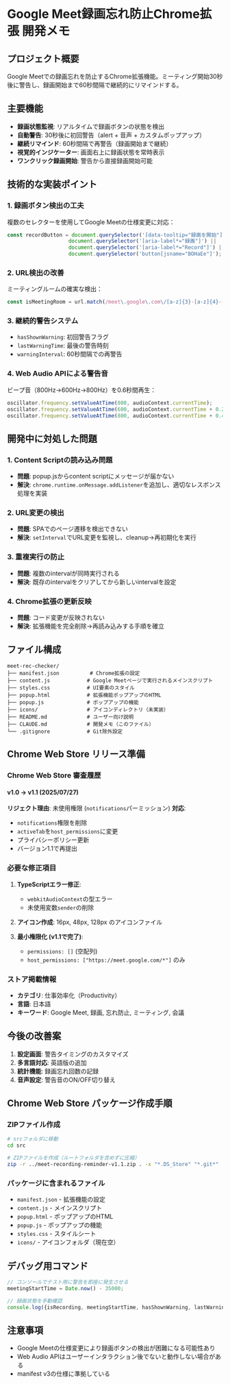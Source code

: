 # Google Meet録画忘れ防止Chrome拡張 開発メモ

## プロジェクト概要
Google Meetでの録画忘れを防止するChrome拡張機能。ミーティング開始30秒後に警告し、録画開始まで60秒間隔で継続的にリマインドする。

## 主要機能
- **録画状態監視**: リアルタイムで録画ボタンの状態を検出
- **自動警告**: 30秒後に初回警告（alert + 音声 + カスタムポップアップ）
- **継続リマインド**: 60秒間隔で再警告（録画開始まで継続）
- **視覚的インジケーター**: 画面右上に録画状態を常時表示
- **ワンクリック録画開始**: 警告から直接録画開始可能

## 技術的な実装ポイント

### 1. 録画ボタン検出の工夫
複数のセレクターを使用してGoogle Meetの仕様変更に対応：
```javascript
const recordButton = document.querySelector('[data-tooltip="録画を開始"]') ||
                    document.querySelector('[aria-label*="録画"]') ||
                    document.querySelector('[aria-label*="Record"]') ||
                    document.querySelector('button[jsname="BOHaEe"]');
```

### 2. URL検出の改善
ミーティングルームの確実な検出：
```javascript
const isMeetingRoom = url.match(/meet\.google\.com\/[a-z]{3}-[a-z]{4}-[a-z]{3}/);
```

### 3. 継続的警告システム
- `hasShownWarning`: 初回警告フラグ
- `lastWarningTime`: 最後の警告時刻
- `warningInterval`: 60秒間隔での再警告

### 4. Web Audio APIによる警告音
ビープ音（800Hz→600Hz→800Hz）を0.6秒間再生：
```javascript
oscillator.frequency.setValueAtTime(800, audioContext.currentTime);
oscillator.frequency.setValueAtTime(600, audioContext.currentTime + 0.2);
oscillator.frequency.setValueAtTime(800, audioContext.currentTime + 0.4);
```

## 開発中に対処した問題

### 1. Content Scriptの読み込み問題
- **問題**: popup.jsからcontent scriptにメッセージが届かない
- **解決**: `chrome.runtime.onMessage.addListener`を追加し、適切なレスポンス処理を実装

### 2. URL変更の検出
- **問題**: SPAでのページ遷移を検出できない
- **解決**: `setInterval`でURL変更を監視し、cleanup→再初期化を実行

### 3. 重複実行の防止
- **問題**: 複数のintervalが同時実行される
- **解決**: 既存のintervalをクリアしてから新しいintervalを設定

### 4. Chrome拡張の更新反映
- **問題**: コード変更が反映されない
- **解決**: 拡張機能を完全削除→再読み込みする手順を確立

## ファイル構成
```
meet-rec-checker/
├── manifest.json          # Chrome拡張の設定
├── content.js            # Google Meetページで実行されるメインスクリプト
├── styles.css            # UI要素のスタイル
├── popup.html            # 拡張機能ポップアップのHTML
├── popup.js              # ポップアップの機能
├── icons/                # アイコンディレクトリ（未実装）
├── README.md             # ユーザー向け説明
├── CLAUDE.md             # 開発メモ（このファイル）
└── .gitignore            # Git除外設定
```

## Chrome Web Store リリース準備

### Chrome Web Store 審査履歴

#### v1.0 → v1.1 (2025/07/27)
**リジェクト理由**: 未使用権限 (`notifications`パーミッション)
**対応**: 
- `notifications`権限を削除
- `activeTab`を`host_permissions`に変更
- プライバシーポリシー更新
- バージョン1.1で再提出

### 必要な修正項目
1. **TypeScriptエラー修正**:
   - `webkitAudioContext`の型エラー
   - 未使用変数`sender`の削除

2. **アイコン作成**: 16px, 48px, 128px のアイコンファイル

3. **最小権限化 (v1.1で完了)**:
   - `permissions: []` (空配列)
   - `host_permissions: ["https://meet.google.com/*"]` のみ

### ストア掲載情報
- **カテゴリ**: 仕事効率化（Productivity）
- **言語**: 日本語
- **キーワード**: Google Meet, 録画, 忘れ防止, ミーティング, 会議

## 今後の改善案
1. **設定画面**: 警告タイミングのカスタマイズ
2. **多言語対応**: 英語版の追加
3. **統計機能**: 録画忘れ回数の記録
4. **音声設定**: 警告音のON/OFF切り替え

## Chrome Web Store パッケージ作成手順

### ZIPファイル作成
```bash
# srcフォルダに移動
cd src

# ZIPファイルを作成（ルートフォルダを含めずに圧縮）
zip -r ../meet-recording-reminder-v1.1.zip . -x "*.DS_Store" "*.git*"
```

### パッケージに含まれるファイル
- `manifest.json` - 拡張機能の設定
- `content.js` - メインスクリプト
- `popup.html` - ポップアップのHTML
- `popup.js` - ポップアップの機能
- `styles.css` - スタイルシート
- `icons/` - アイコンフォルダ（現在空）

## デバッグ用コマンド
```javascript
// コンソールでテスト用に警告を即座に発生させる
meetingStartTime = Date.now() - 35000;

// 録画状態を手動確認
console.log({isRecording, meetingStartTime, hasShownWarning, lastWarningTime});
```

## 注意事項
- Google Meetの仕様変更により録画ボタンの検出が困難になる可能性あり
- Web Audio APIはユーザーインタラクション後でないと動作しない場合がある
- manifest v3の仕様に準拠している